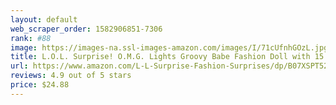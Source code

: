 ```yaml
---
layout: default 
﻿web_scraper_order: 1582906851-7306
rank: #88
image: https://images-na.ssl-images-amazon.com/images/I/71cUfnhGOzL.jpg
title: L.O.L. Surprise! O.M.G. Lights Groovy Babe Fashion Doll with 15 Surprises
url: https://www.amazon.com/L-L-Surprise-Fashion-Surprises/dp/B07XSPT52G/ref=zg_mw_toys-and-games_88?_encoding=UTF8&psc=1&refRID=R42GPHP3YME7595BC2RQ
reviews: 4.9 out of 5 stars
price: $24.88 
---
```

